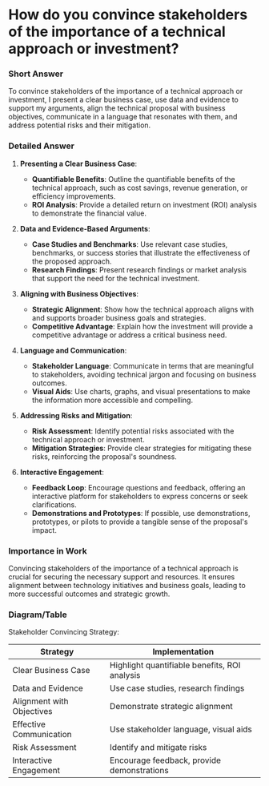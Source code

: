 # How do you convince stakeholders of the importance of a technical approach or investment?

### Short Answer
To convince stakeholders of the importance of a technical approach or investment, I present a clear business case, use data and evidence to support my arguments, align the technical proposal with business objectives, communicate in a language that resonates with them, and address potential risks and their mitigation.

### Detailed Answer
1. **Presenting a Clear Business Case**:
    - **Quantifiable Benefits**: Outline the quantifiable benefits of the technical approach, such as cost savings, revenue generation, or efficiency improvements.
    - **ROI Analysis**: Provide a detailed return on investment (ROI) analysis to demonstrate the financial value.

2. **Data and Evidence-Based Arguments**:
    - **Case Studies and Benchmarks**: Use relevant case studies, benchmarks, or success stories that illustrate the effectiveness of the proposed approach.
    - **Research Findings**: Present research findings or market analysis that support the need for the technical investment.

3. **Aligning with Business Objectives**:
    - **Strategic Alignment**: Show how the technical approach aligns with and supports broader business goals and strategies.
    - **Competitive Advantage**: Explain how the investment will provide a competitive advantage or address a critical business need.

4. **Language and Communication**:
    - **Stakeholder Language**: Communicate in terms that are meaningful to stakeholders, avoiding technical jargon and focusing on business outcomes.
    - **Visual Aids**: Use charts, graphs, and visual presentations to make the information more accessible and compelling.

5. **Addressing Risks and Mitigation**:
    - **Risk Assessment**: Identify potential risks associated with the technical approach or investment.
    - **Mitigation Strategies**: Provide clear strategies for mitigating these risks, reinforcing the proposal's soundness.

6. **Interactive Engagement**:
    - **Feedback Loop**: Encourage questions and feedback, offering an interactive platform for stakeholders to express concerns or seek clarifications.
    - **Demonstrations and Prototypes**: If possible, use demonstrations, prototypes, or pilots to provide a tangible sense of the proposal's impact.

### Importance in Work
Convincing stakeholders of the importance of a technical approach is crucial for securing the necessary support and resources. It ensures alignment between technology initiatives and business goals, leading to more successful outcomes and strategic growth.

### Diagram/Table
Stakeholder Convincing Strategy:

| Strategy                  | Implementation                                  |
|---------------------------|-------------------------------------------------|
| Clear Business Case       | Highlight quantifiable benefits, ROI analysis   |
| Data and Evidence         | Use case studies, research findings             |
| Alignment with Objectives | Demonstrate strategic alignment                 |
| Effective Communication   | Use stakeholder language, visual aids           |
| Risk Assessment           | Identify and mitigate risks                     |
| Interactive Engagement    | Encourage feedback, provide demonstrations      |